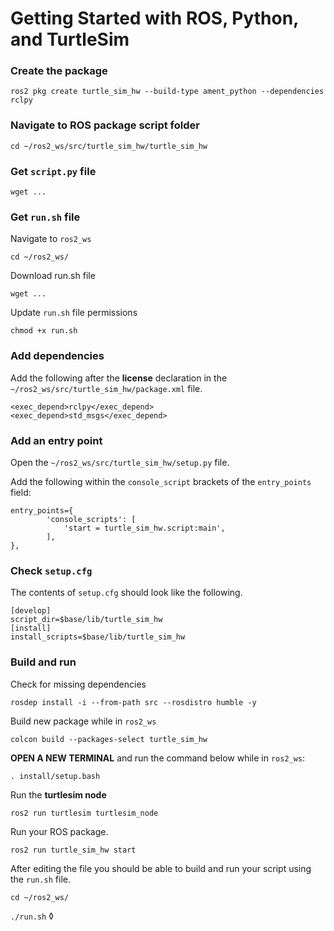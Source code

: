 # Getting Started with ROS, Python, and TurtleSim

### Create the package

`ros2 pkg create turtle_sim_hw --build-type ament_python --dependencies rclpy`

### Navigate to ROS package script folder

`cd ~/ros2_ws/src/turtle_sim_hw/turtle_sim_hw`

### Get `script.py` file

`wget ...`

### Get `run.sh` file

Navigate to `ros2_ws`

`cd ~/ros2_ws/`

Download run.sh file

`wget ...`

Update `run.sh` file permissions

`chmod +x run.sh`

### Add dependencies

Add the following after the **license** declaration in the `~/ros2_ws/src/turtle_sim_hw/package.xml` file.

```
<exec_depend>rclpy</exec_depend>
<exec_depend>std_msgs</exec_depend>
```

### Add an entry point

Open the `~/ros2_ws/src/turtle_sim_hw/setup.py` file.

Add the following within the `console_script` brackets of the `entry_points` field:

```
entry_points={
        'console_scripts': [
            'start = turtle_sim_hw.script:main',
        ],
},
```

### Check `setup.cfg`

The contents of `setup.cfg` should look like the following.

```
[develop]
script_dir=$base/lib/turtle_sim_hw
[install]
install_scripts=$base/lib/turtle_sim_hw
```

### Build and run

Check for missing dependencies

`rosdep install -i --from-path src --rosdistro humble -y`

Build new package while in `ros2_ws`

`colcon build --packages-select turtle_sim_hw`

**OPEN A NEW TERMINAL** and run the command below while in `ros2_ws`:

`. install/setup.bash`

Run the **turtlesim node**

`ros2 run turtlesim turtlesim_node`

Run your ROS package.

`ros2 run turtle_sim_hw start`

After editing the file you should be able to build and run your script using the `run.sh` file.

`cd ~/ros2_ws/`

`./run.sh`
◊
